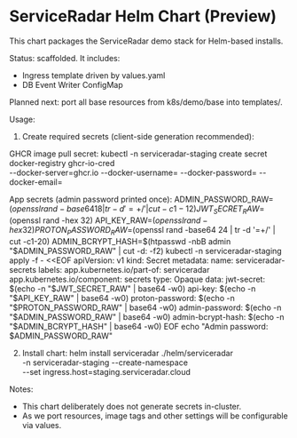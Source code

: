 # ServiceRadar Helm Chart (Preview)

This chart packages the ServiceRadar demo stack for Helm-based installs.

Status: scaffolded. It includes:
- Ingress template driven by values.yaml
- DB Event Writer ConfigMap

Planned next: port all base resources from k8s/demo/base into templates/.

Usage:

1) Create required secrets (client-side generation recommended):

GHCR image pull secret:
  kubectl -n serviceradar-staging create secret docker-registry ghcr-io-cred \
    --docker-server=ghcr.io --docker-username=<user> --docker-password=<token> --docker-email=<email>

App secrets (admin password printed once):
  ADMIN_PASSWORD_RAW=$(openssl rand -base64 18 | tr -d '=+/' | cut -c1-12)
  JWT_SECRET_RAW=$(openssl rand -hex 32)
  API_KEY_RAW=$(openssl rand -hex 32)
  PROTON_PASSWORD_RAW=$(openssl rand -base64 24 | tr -d '=+/' | cut -c1-20)
  ADMIN_BCRYPT_HASH=$(htpasswd -nbB admin "$ADMIN_PASSWORD_RAW" | cut -d: -f2)
  kubectl -n serviceradar-staging apply -f - <<EOF
  apiVersion: v1
  kind: Secret
  metadata:
    name: serviceradar-secrets
    labels:
      app.kubernetes.io/part-of: serviceradar
      app.kubernetes.io/component: secrets
  type: Opaque
  data:
    jwt-secret: $(echo -n "$JWT_SECRET_RAW" | base64 -w0)
    api-key: $(echo -n "$API_KEY_RAW" | base64 -w0)
    proton-password: $(echo -n "$PROTON_PASSWORD_RAW" | base64 -w0)
    admin-password: $(echo -n "$ADMIN_PASSWORD_RAW" | base64 -w0)
    admin-bcrypt-hash: $(echo -n "$ADMIN_BCRYPT_HASH" | base64 -w0)
  EOF
  echo "Admin password: $ADMIN_PASSWORD_RAW"

2) Install chart:
  helm install serviceradar ./helm/serviceradar \
    -n serviceradar-staging --create-namespace \
    --set ingress.host=staging.serviceradar.cloud

Notes:
- This chart deliberately does not generate secrets in-cluster.
- As we port resources, image tags and other settings will be configurable via values.
